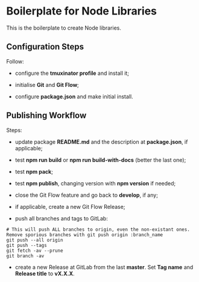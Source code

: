 # Boilerplate for Node Libraries

This is the boilerplate to create Node libraries.

## Configuration Steps

Follow:

- configure the **tmuxinator profile** and install it;

- initialise **Git** and **Git Flow**;

- configure **package.json** and make initial install.

## Publishing Workflow

Steps:

- update package **README.md** and the description at **package.json**, if applicable;

- test **npm run build** or **npm run build-with-docs** (better the last one);

- test **npm pack**;

- test **npm publish**, changing version with **npm version** if needed;

- close the Git Flow feature and go back to **develop**, if any;

- if applicable, create a new Git Flow Release;

- push all branches and tags to GitLab:

```Shell
# This will push ALL branches to origin, even the non-existant ones. Remove sporious branches with git push origin :branch_name
git push --all origin
git push --tags
git fetch -av --prune
git branch -av
```

- create a new Release at GitLab from the last **master**. Set **Tag name** and **Release title** to **vX.X.X**.
